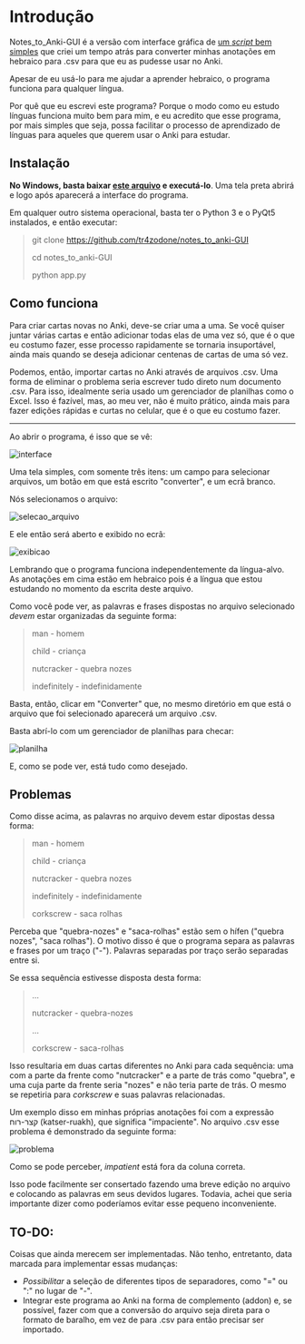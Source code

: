 # Introdução

Notes_to_Anki-GUI é a versão com interface gráfica de [um _script_ bem simples](https://github.com/tr4zodone/useful-scripts) que criei um tempo atrás para converter minhas anotações em hebraico para .csv para que eu as pudesse usar no Anki. 

Apesar de eu usá-lo para me ajudar a aprender hebraico, o programa funciona para qualquer língua.

Por quê que eu escrevi este programa? Porque o modo como eu estudo línguas funciona muito bem para mim, e eu acredito que esse programa, por mais simples que seja, possa facilitar o processo de aprendizado de línguas para aqueles que querem usar o Anki para estudar.

## Instalação

**No Windows, basta baixar [este arquivo](http://www.mediafire.com/file/sd7u3t2ue2bn6f4/n_anki.exe/file) e executá-lo**. Uma tela preta abrirá e logo após aparecerá a interface do programa.

Em qualquer outro sistema operacional, basta ter o Python 3 e o PyQt5 instalados, e então executar:

>git clone https://github.com/tr4zodone/notes_to_anki-GUI
>
>cd notes_to_anki-GUI
>
>python app.py

## Como funciona

Para criar cartas novas no Anki, deve-se criar uma a uma. Se você quiser juntar várias cartas e então adicionar todas elas de uma vez só, que é o que eu costumo fazer, esse processo rapidamente se tornaria insuportável, ainda mais quando se deseja adicionar centenas de cartas de uma só vez.

Podemos, então, importar cartas no Anki através de arquivos .csv. Uma forma de eliminar o problema seria escrever tudo direto num documento .csv. Para isso, idealmente seria usado um gerenciador de planilhas como o Excel. Isso é fazível, mas, ao meu ver, não é muito prático, ainda mais para fazer edições rápidas e curtas no celular, que é o que eu costumo fazer.

---

Ao abrir o programa, é isso que se vê:

![interface](img/nankigui.png)

Uma tela simples, com somente três itens: um campo para selecionar arquivos, um botão em que está escrito "converter", e um ecrã branco.

Nós selecionamos o arquivo:

![selecao_arquivo](img/selecting_file.png)

E ele então será aberto e exibido no ecrã:

![exibicao](img/display.png)

Lembrando que o programa funciona independentemente da língua-alvo. As anotações em cima estão em hebraico pois é a língua que estou estudando no momento da escrita deste arquivo.

Como você pode ver, as palavras e frases dispostas no arquivo selecionado *devem* estar organizadas da seguinte forma:

>man - homem
>
>child - criança
>
>nutcracker - quebra nozes
>
>indefinitely - indefinidamente

Basta, então, clicar em "Converter" que, no mesmo diretório em que está o arquivo que foi selecionado aparecerá um arquivo .csv.

Basta abrí-lo com um gerenciador de planilhas para checar:

![planilha](img/planilha.png)

E, como se pode ver, está tudo como desejado.

## Problemas

Como disse acima, as palavras no arquivo devem estar dipostas dessa forma:

>man - homem
>
>child - criança
>
>nutcracker - quebra nozes
>
>indefinitely - indefinidamente
>
>corkscrew - saca rolhas

Perceba que "quebra-nozes" e "saca-rolhas" estão sem o hífen ("quebra nozes", "saca rolhas"). O motivo disso é que o programa separa as palavras e frases por um traço ("-"). Palavras separadas por traço serão separadas entre si.

Se essa sequência estivesse disposta desta forma:

>...
>
>nutcracker - quebra-nozes
>
>...
>
>corkscrew - saca-rolhas


Isso resultaria em duas cartas diferentes no Anki para cada sequência: uma com a parte da frente como "nutcracker" e a parte de trás como "quebra", e uma cuja parte da frente seria "nozes" e não teria parte de trás. O mesmo se repetiria para _corkscrew_ e suas palavras relacionadas.

Um exemplo disso em minhas próprias anotações foi com a expressão קצר-רוח (katser-ruakh), que significa "impaciente". No arquivo .csv esse problema é demonstrado da seguinte forma:

![problema](img/impatient.png)

Como se pode perceber, _impatient_ está fora da coluna correta.

Isso pode facilmente ser consertado fazendo uma breve edição no arquivo e colocando as palavras em seus devidos lugares. Todavia, achei que seria importante dizer como poderíamos evitar esse pequeno inconveniente.

## TO-DO:

Coisas que ainda merecem ser implementadas. Não tenho, entretanto, data marcada para implementar essas mudanças:

- _Possibilitar_ a seleção de diferentes tipos de separadores, como "=" ou ":" no lugar de "-".
- Integrar este programa ao Anki na forma de complemento (addon) e, se possível, fazer com que a conversão do arquivo seja direta para o formato de baralho, em vez de para .csv para então precisar ser importado.